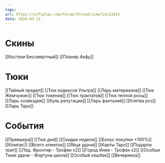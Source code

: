 ```yaml
---
tags: 
url: https://infiplay.com/forum/thread/view?id=23425
date: 2024-03-12
---
```

# Скины
[[Костюм Бессмертный]]
[[Планер Акфу]]

# Тюки
[[Тайный предел]]
[[Тюк кодексов Ультра]]
[[Ларь материалов]]
[[Тюк Жемчужин]]
[[Тюк токенов]]
[[Тюк трактатов]]
[[Тюк теплой росы]]
[[Ларь созвездия]]
[[Куль репутации]]
[[Ларь фантазий]]
[[Клятва роз]]
[[Ларь Таро]]


# События
[[Премьера]]
[[Тюк дня]]
[[Скидки недели]]
[[Бонус покупки +100%]]
[[Компас]]
[[Всего отметок]]
[[Яйца удачи]]
[[Карты Таро]]
[[Подарок трат]]
[[Лед. Фронтир - Трофеи х2]]
[[Город Инея  - Трофеи х2]]
[[Особые Тюки удачи - Фортуна цикла]]
[[Особый кэшбек]]
[[Вечеринка]]